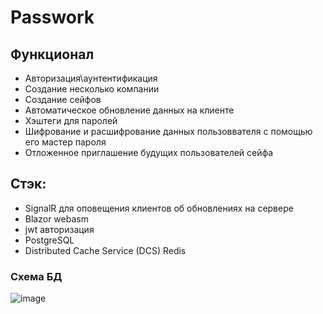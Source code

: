 # Passwork

## Функционал
 - Авторизация\аунтентификация
 - Создание несколько компании
 - Создание сейфов
 - Автоматическое обновление данных на клиенте
 - Хэштеги для паролей
 - Шифрование и расшифрование данных пользоввателя с помощью его мастер пароля
 - Отложенное приглашение будущих пользователей сейфа

## Стэк:
 - SignalR для оповещения клиентов об обновлениях на сервере
 - Blazor webasm
 - jwt авторизация
 - PostgreSQL
 - Distributed Cache Service (DCS) Redis
### Схема БД
![image](https://github.com/khaydarovR/Passwork/assets/95288769/fa4be6f3-ad25-4fca-8db7-3489cb9991fd)


